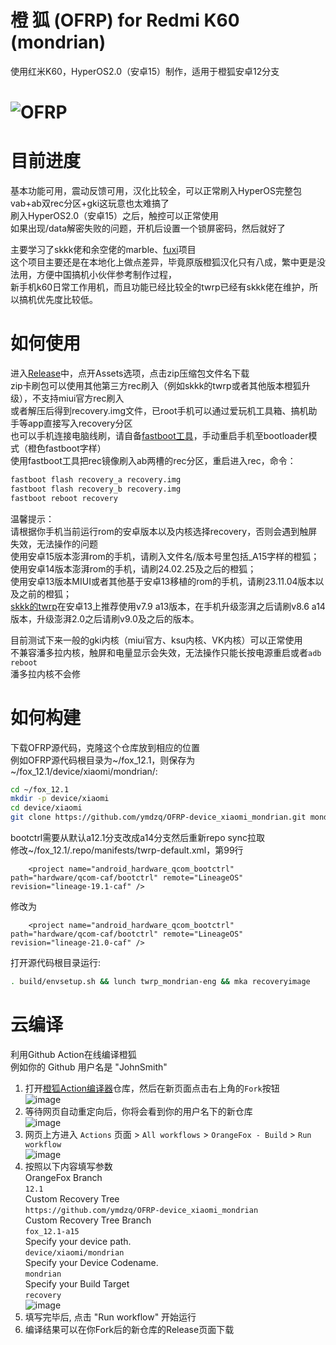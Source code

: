 # 橙 狐 (OFRP) for Redmi K60 (mondrian)  
使用红米K60，HyperOS2.0（安卓15）制作，适用于橙狐安卓12分支  

![OFRP](https://image.ibb.co/cTMWux/logo.jpg "OFRP")  
====================================================
# 目前进度
基本功能可用，震动反馈可用，汉化比较全，可以正常刷入HyperOS完整包  
vab+ab双rec分区+gki这玩意也太难搞了  
刷入HyperOS2.0（安卓15）之后，触控可以正常使用  
如果出现/data解密失败的问题，开机后设置一个锁屏密码，然后就好了

主要学习了skkk佬和余空佬的marble、[fuxi](https://github.com/Device-Tree-Fuxi/device_xiaomi_fuxi_TWRP)项目  
这个项目主要还是在本地化上做点差异，毕竟原版橙狐汉化只有八成，繁中更是没法用，方便中国搞机小伙伴参考制作过程，  
新手机k60日常工作用机，而且功能已经比较全的twrp已经有skkk佬在维护，所以搞机优先度比较低。  
# 如何使用
进入[Release](https://github.com/ymdzq/OFRP-device_xiaomi_mondrian/releases)中，点开Assets选项，点击zip压缩包文件名下载  
zip卡刷包可以使用其他第三方rec刷入（例如skkk的twrp或者其他版本橙狐升级），不支持miui官方rec刷入  
或者解压后得到recovery.img文件，已root手机可以通过爱玩机工具箱、搞机助手等app直接写入recovery分区  
也可以手机连接电脑线刷，请自备[fastboot工具](https://developer.android.google.cn/studio/releases/platform-tools?hl=zh-cn)，手动重启手机至bootloader模式（橙色fastboot字样）  
使用fastboot工具把rec镜像刷入ab两槽的rec分区，重启进入rec，命令：  
```bash
fastboot flash recovery_a recovery.img
fastboot flash recovery_b recovery.img
fastboot reboot recovery
```
温馨提示：  
请根据你手机当前运行rom的安卓版本以及内核选择recovery，否则会遇到触屏失效，无法操作的问题  
使用安卓15版本澎湃rom的手机，请刷入文件名/版本号里包括_A15字样的橙狐；  
使用安卓14版本澎湃rom的手机，请刷24.02.25及之后的橙狐；  
使用安卓13版本MIUI或者其他基于安卓13移植的rom的手机，请刷23.11.04版本以及之前的橙狐；  
[skkk的twrp](https://www.123pan.com/s/qHhDVv-nuQJv)在安卓13上推荐使用v7.9 a13版本，在手机升级澎湃之后请刷v8.6 a14版本，升级澎湃2.0之后请刷v9.0及之后的版本。  

目前测试下来一般的gki内核（miui官方、ksu内核、VK内核）可以正常使用  
不兼容潘多拉内核，触屏和电量显示会失效，无法操作只能长按电源重启或者`adb reboot`  
潘多拉内核不会修  

# 如何构建
下载OFRP源代码，克隆这个仓库放到相应的位置  
例如OFRP源代码根目录为~/fox_12.1，则保存为~/fox_12.1/device/xiaomi/mondrian/:  
```bash
cd ~/fox_12.1
mkdir -p device/xiaomi
cd device/xiaomi
git clone https://github.com/ymdzq/OFRP-device_xiaomi_mondrian.git mondrian
```
bootctrl需要从默认a12.1分支改成a14分支然后重新repo sync拉取  
修改~/fox_12.1/.repo/manifests/twrp-default.xml，第99行  
```
    <project name="android_hardware_qcom_bootctrl" path="hardware/qcom-caf/bootctrl" remote="LineageOS" revision="lineage-19.1-caf" />
```
修改为  
```
    <project name="android_hardware_qcom_bootctrl" path="hardware/qcom-caf/bootctrl" remote="LineageOS" revision="lineage-21.0-caf" />
```
打开源代码根目录运行:  
```bash
. build/envsetup.sh && lunch twrp_mondrian-eng && mka recoveryimage
```
# 云编译
利用Github Action在线编译橙狐  
例如你的 Github 用户名是 "JohnSmith"  
1. 打开[橙狐Action编译器](https://github.com/ymdzq/OrangeFox-Action-Builder)仓库，然后在新页面点击右上角的`Fork`按钮  
![image](https://user-images.githubusercontent.com/37921907/177914706-c92476c5-7e14-4fb3-be94-0c8a11dae874.png)
2. 等待网页自动重定向后，你将会看到你的用户名下的新仓库  
![image](https://user-images.githubusercontent.com/37921907/177915106-5bde6fc9-303c-479e-b290-22b48efd1e4e.png)
3. 网页上方进入 `Actions` 页面 > `All workflows` > `OrangeFox - Build` > `Run workflow`  
![image](https://user-images.githubusercontent.com/37921907/177915304-8731ed80-1d49-48c9-9848-70d0ac8f2720.png)
4. 按照以下内容填写参数  
OrangeFox Branch  
`12.1`  
Custom Recovery Tree  
`https://github.com/ymdzq/OFRP-device_xiaomi_mondrian`  
Custom Recovery Tree Branch  
`fox_12.1-a15`  
Specify your device path.  
`device/xiaomi/mondrian`  
Specify your Device Codename.  
`mondrian`  
Specify your Build Target  
`recovery`  
![image](https://user-images.githubusercontent.com/37921907/177915346-71c29149-78fb-4a00-996f-5d84ffc9eb8c.png)
5. 填写完毕后, 点击 "Run workflow" 开始运行
6. 编译结果可以在你Fork后的新仓库的Release页面下载

